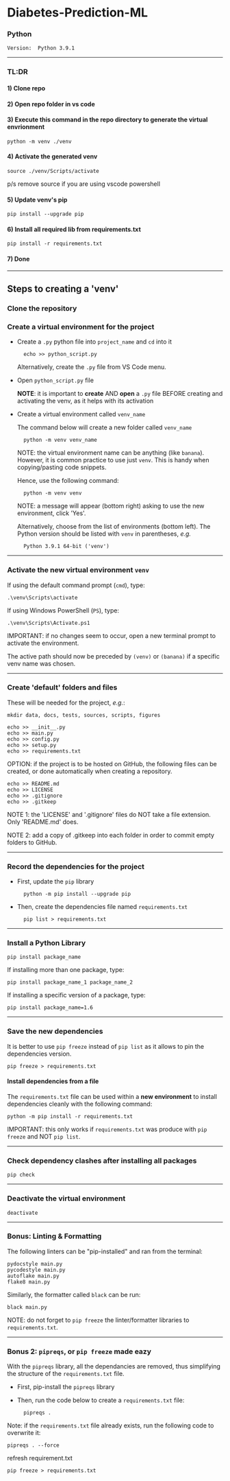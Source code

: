 # Diabetes-Prediction-ML

### Python

    Version:  Python 3.9.1

---

### TL:DR
#### 1) Clone repo

#### 2) Open repo folder in vs code

#### 3) Execute this command in the repo directory to generate the virtual envrionment

    python -m venv ./venv

#### 4) Activate the generated venv

	source ./venv/Scripts/activate

p/s remove source if you are using vscode powershell

#### 5) Update venv's pip

	pip install --upgrade pip

#### 6) Install all required lib from requirements.txt

	pip install -r requirements.txt
	
#### 7) Done
---

## Steps to creating a 'venv'

### Clone the repository
### Create a virtual environment for the project

- Create a ```.py``` python file into ```project_name``` and ```cd``` into it

        echo >> python_script.py

    Alternatively, create the ```.py``` file from VS Code menu.

- Open ```python_script.py``` file

    **NOTE**: it is important to **create** AND **open** a ```.py``` file BEFORE creating and activating the venv, as it helps with its activation

- Create a virtual environment called ```venv_name```

    The command below will create a new folder called ```venv_name```

        python -m venv venv_name

    NOTE: the virtual environment name can be anything (like ```banana```).
    However, it is common practice to use just ```venv```. This is handy when copying/pasting code snippets.

    Hence, use the following command:

        python -m venv venv

    NOTE: a message will appear (bottom right) asking to use the new environment, click 'Yes'.

    Alternatively, choose from the list of environments (bottom left). The Python version should be listed with ```venv``` in parentheses, *e.g.*

        Python 3.9.1 64-bit ('venv')

---

### Activate the new virtual environment ```venv```

If using the default command prompt (```cmd```), type:

    .\venv\Scripts\activate

If using Windows PowerShell (```PS```), type:

    .\venv\Scripts\Activate.ps1

IMPORTANT: if no changes seem to occur, open a new terminal prompt to activate the environment.

The active path should now be preceded by ```(venv)``` or ```(banana)``` if a specific venv name was chosen.

---

### Create 'default' folders and files

These will be needed for the project, *e.g.*:

    mkdir data, docs, tests, sources, scripts, figures
    
    echo >> __init__.py
    echo >> main.py
	echo >> config.py
	echo >> setup.py
    echo >> requirements.txt

OPTION: if the project is to be hosted on GitHub, the following files can be created, or done automatically when creating a repository.

    echo >> README.md
    echo >> LICENSE
    echo >> .gitignore
    echo >> .gitkeep

NOTE 1: the 'LICENSE' and '.gitignore' files do NOT take a file extension. Only 'README.md' does.

NOTE 2: add a copy of .gitkeep into each folder in order to commit empty folders to GitHub.

---

### Record the dependencies for the project

- First, update the ```pip``` library

        python -m pip install --upgrade pip

- Then, create the dependencies file named ```requirements.txt```

        pip list > requirements.txt

---

### Install a Python Library

    pip install package_name

If installing more than one package, type:

    pip install package_name_1 package_name_2

If installing a specific version of a package, type:

    pip install package_name=1.6

---

### Save the new dependencies

It is better to use ```pip freeze``` instead of ```pip list``` as it allows to pin the dependencies version.

    pip freeze > requirements.txt

#### Install dependencies from a file

The ```requirements.txt``` file can be used within a **new environment** to install dependencies cleanly with the following command:

    python -m pip install -r requirements.txt

IMPORTANT: this only works if ```requirements.txt``` was produce with ```pip freeze``` and NOT ```pip list```.

---

### Check dependency clashes after installing all packages

    pip check

---

### Deactivate the virtual environment

    deactivate

---

### Bonus: Linting & Formatting

The following linters can be "pip-installed" and ran from the terminal:

    pydocstyle main.py
    pycodestyle main.py
    autoflake main.py
    flake8 main.py

Similarly, the formatter called `black` can be run:

    black main.py

NOTE: do not forget to `pip freeze` the linter/formatter libraries to `requirements.txt`.

---

### Bonus 2: `pipreqs`, or `pip freeze` made eazy

With the `pipreqs` library, all the dependancies are removed, thus simplifying the structure of the `requirements.txt` file.

- First, pip-install the `pipreqs` library

- Then, run the code below to create a `requirements.txt` file:

        pipreqs .

Note: if the `requirements.txt` file already exists, run the following code to overwrite it:

    pipreqs . --force

refresh requirement.txt
	
	pip freeze > requirements.txt


